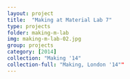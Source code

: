 ```yaml
---
layout: project
title:  "Making at Material Lab 7"
type: projects
folder: making-m-lab
img: making-m-lab-02.jpg
group: projects
category: [2014]
collection: "Making '14"
collection-full: "Making, London '14""
---
```


